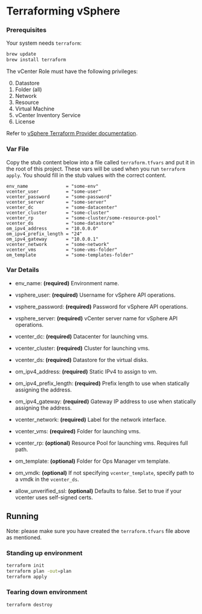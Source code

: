 # Terraforming vSphere

### Prerequisites

Your system needs `terraform`:

```bash
brew update
brew install terraform
```

The vCenter Role must have the following privileges:

  0. Datastore
  0. Folder (all)
  0. Network
  0. Resource
  0. Virtual Machine
  0. vCenter Inventory Service
  0. License

Refer to [vSphere Terraform Provider documentation](https://www.terraform.io/docs/providers/vsphere/index.html).

### Var File

Copy the stub content below into a file called `terraform.tfvars` and put it in the root of this project.
These vars will be used when you run `terraform  apply`.
You should fill in the stub values with the correct content.

```hcl
env_name              = "some-env"
vcenter_user          = "some-user"
vcenter_password      = "some-password"
vcenter_server        = "some-server"
vcenter_dc            = "some-datacenter"
vcenter_cluster       = "some-cluster"
vcenter_rp            = "some-cluster/some-resource-pool"
vcenter_ds            = "some-datastore"
om_ipv4_address       = "10.0.0.0"
om_ipv4_prefix_length = "24"
om_ipv4_gateway       = "10.0.0.1"
vcenter_network       = "some-network"
vcenter_vms           = "some-vms-folder"
om_template           = "some-templates-folder"
```

### Var Details
- env_name: **(required)** Environment name.
- vsphere_user: **(required)** Username for vSphere API operations.
- vsphere_password: **(required)** Password for vSphere API operations.
- vsphere_server: **(required)** vCenter server name for vSphere API operations.
- vcenter_dc: **(required)** Datacenter for launching vms.
- vcenter_cluster: **(required)** Cluster for launching vms.
- vcenter_ds: **(required)** Datastore for the virtual disks.
- om_ipv4_address: **(required)** Static IPv4 to assign to vm.
- om_ipv4_prefix_length: **(required)** Prefix length to use when statically assigning the address.
- om_ipv4_gateway: **(required)** Gateway IP address to use when statically assigning the address.
- vcenter_network: **(required)** Label for the network interface.
- vcenter_vms: **(required)** Folder for launching vms.

- vcenter_rp: **(optional)** Resource Pool for launching vms. Requires full path.

- om_template: **(optional)** Folder for Ops Manager vm template.
- om_vmdk: **(optional)** If not specifying `vcenter_template`, specify path to a vmdk in the `vcenter_ds`.

- allow_unverified_ssl: **(optional)** Defaults to false. Set to true if your vcenter uses self-signed certs.


## Running

Note: please make sure you have created the `terraform.tfvars` file above as mentioned.

### Standing up environment

```bash
terraform init
terraform plan -out=plan
terraform apply
```

### Tearing down environment

```bash
terraform destroy
```
